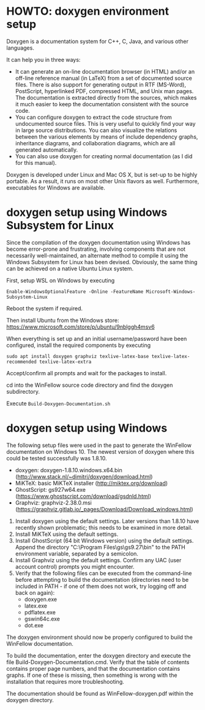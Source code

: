HOWTO: doxygen environment setup
================================

Doxygen is a documentation system for C++, C, Java, and various other languages.

It can help you in three ways:

- It can generate an on-line documentation browser (in HTML) and/or an off-line reference manual (in LaTeX) from a set of documented source files. There is also support for generating output in RTF (MS-Word), PostScript, hyperlinked PDF, compressed HTML, and Unix man pages. The documentation is extracted directly from the sources, which makes it much easier to keep the documentation consistent with the source code.  
- You can configure doxygen to extract the code structure from undocumented source files. This is very useful to quickly find your way in large source distributions. You can also visualize the relations between the various elements by means of include dependency graphs, inheritance diagrams, and collaboration diagrams, which are all generated automatically.
- You can also use doxygen for creating normal documentation (as I did for this manual).

Doxygen is developed under Linux and Mac OS X, but is set-up to be highly portable. As a result, it runs on most other Unix flavors as well. Furthermore, executables for Windows are available.

# doxygen setup using Windows Subsystem for Linux

Since the compilation of the doxygen documentation using Windows has become error-prone and frustrating, involving components that are not necessarily well-maintained, an alternate method to compile it using the Windows Subsystem for Linux has been devised. Obviously, the same thing can be achieved on a native Ubuntu Linux system.

First, setup WSL on Windows by executing

`Enable-WindowsOptionalFeature -Online -FeatureName Microsoft-Windows-Subsystem-Linux`

Reboot the system if required.

Then install Ubuntu from the Windows store: https://www.microsoft.com/store/p/ubuntu/9nblggh4msv6

When everything is set up and an initial username/password have been configured, install the required components by executing

`sudo apt install doxygen graphviz texlive-latex-base texlive-latex-recommended texlive-latex-extra`

Accept/confirm all prompts and wait for the packages to install.

cd into the WinFellow source code directory and find the doxygen subdirectory. 

Execute `Build-Doxygen-Documentation.sh`

# doxygen setup using Windows

The following setup files were used in the past to generate the WinFellow documentation on Windows 10. The newest version of doxygen where this could be tested successfully was 1.8.10.

- doxygen: doxygen-1.8.10.windows.x64.bin (http://www.stack.nl/~dimitri/doxygen/download.html)
- MiKTeX: basic MiKTeX installer (http://miktex.org/download)
- GhostScript: gs927w64.exe (https://www.ghostscript.com/download/gsdnld.html)
- Graphviz: graphviz-2.38.0.msi (https://graphviz.gitlab.io/_pages/Download/Download_windows.html)

1. Install doxygen using the default settings. Later versions than 1.8.10 have recently shown problematic; this needs to be examined in more detail.
2. Install MiKTeX using the default settings. 
3. Install GhostScript (64 bit Windows version) using the default settings. Append the directory "C:\Program Files\gs\gs9.27\bin" to the PATH environment variable, separated by a semicolon.
4. Install Graphviz using the default settings. Confirm any UAC (user account control) prompts you might encounter.
5. Verify that the following files can be executed from the command-line before attempting to build the documentation (directories need to be included in PATH - if one of them does not work, try logging off and back on again):
   - doxygen.exe
   - latex.exe
   - pdflatex.exe
   - gswin64c.exe
   - dot.exe
   

The doxygen environment should now be properly configured to build the WinFellow documentation.

To build the documentation, enter the doxygen directory and execute the file Build-Doxygen-Documentation.cmd. Verify that the table of contents contains proper page numbers, and that the documentation contains graphs. If one of these is missing, then something is wrong with the installation that requires more troubleshooting.

The documentation should be found as WinFellow-doxygen.pdf within the doxygen directory. 

